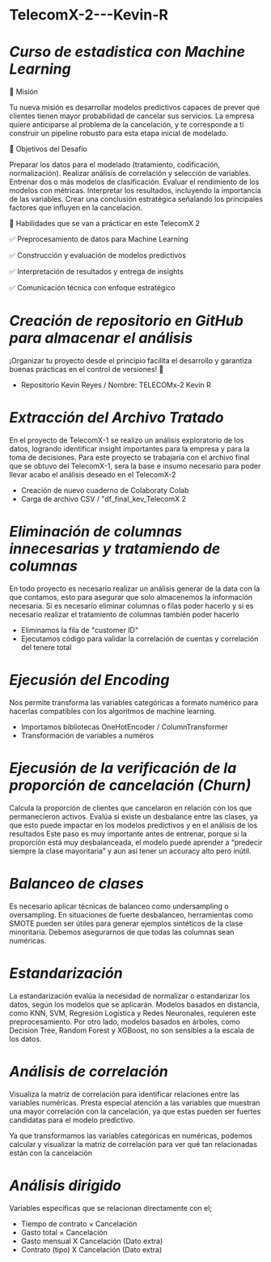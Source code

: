 # TelecomX-2---Kevin-R

# *Curso de estadistica con Machine Learning* #

🎯 Misión

Tu nueva misión es desarrollar modelos predictivos capaces de prever qué clientes tienen mayor probabilidad de cancelar sus servicios.
La empresa quiere anticiparse al problema de la cancelación, y te corresponde a ti construir un pipeline robusto para esta etapa inicial de modelado.


🧠 Objetivos del Desafío

Preparar los datos para el modelado (tratamiento, codificación, normalización).
Realizar análisis de correlación y selección de variables.
Entrenar dos o más modelos de clasificación.
Evaluar el rendimiento de los modelos con métricas.
Interpretar los resultados, incluyendo la importancia de las variables.
Crear una conclusión estratégica señalando los principales factores que influyen en la cancelación.


🧰 Habilidades que se van a prácticar en este TelecomX 2

✅ Preprocesamiento de datos para Machine Learning

✅ Construcción y evaluación de modelos predictivos

✅ Interpretación de resultados y entrega de insights

✅ Comunicación técnica con enfoque estratégico


# *Creación de repositorio en GitHub para almacenar el análisis* #

¡Organizar tu proyecto desde el principio facilita el desarrollo y garantiza buenas prácticas en el control de versiones! 🚀
- Repositorio Kevin Reyes / Nombre: TELECOMx-2 Kevin R

# *Extracción del Archivo Tratado* #

En el proyecto de TelecomX-1 se realizo un análisis exploratorio de los datos, logrando identificar insight importantes para la empresa y para la toma de decisiones. Para este proyecto se trabajaría con el archivo final que se obtuvo del TelecomX-1, sera la base e insumo necesario para poder llevar acabo el análisis deseado en el TelecomX-2

- Creación de nuevo cuaderno de Colaboraty Colab
- Carga de archivo CSV / "df_final_kev_TelecomX 2

# *Eliminación de columnas innecesarias y tratamiendo de columnas* #
En todo proyecto es necesario realizar un análisis generar de la data con la que contamos, esto para asegurar que solo almacenemos la información necesaria. Si es necesario eliminar columnas o filas poder hacerlo y si es necesario realizar el tratamiento de columnas también poder hacerlo

- Eliminamos la fila de "customer ID"
- Ejecutamos código para validar la correlación de cuentas y correlación del tenere total

# *Ejecusión del Encoding* #
Nos permite transforma las variables categóricas a formato numérico para hacerlas compatibles con los algoritmos de machine learning.

- Importamos bibliotecas OneHotEncoder / ColumnTransformer
- Transformación de variables a numéros

# *Ejecusión de la verificación de la proporción de cancelación (Churn)* #
Calcula la proporción de clientes que cancelaron en relación con los que permanecieron activos. Evalúa si existe un desbalance entre las clases, ya que esto puede impactar en los modelos predictivos y en el análisis de los resultados
Este paso es muy importante antes de entrenar, porque si la proporción está muy desbalanceada, el modelo puede aprender a “predecir siempre la clase mayoritaria” y aun así tener un accuracy alto pero inútil.

# *Balanceo de clases* #
Es necesario aplicar técnicas de balanceo como undersampling o oversampling. En situaciones de fuerte desbalanceo, herramientas como SMOTE pueden ser útiles para generar ejemplos sintéticos de la clase minoritaria.
Debemos asegurarnos de que todas las columnas sean numéricas.

# *Estandarización* #
La estandarización evalúa la necesidad de normalizar o estandarizar los datos, según los modelos que se aplicarán. Modelos basados en distancia, como KNN, SVM, Regresión Logística y Redes Neuronales, requieren este preprocesamiento. Por otro lado, modelos basados en árboles, como Decision Tree, Random Forest y XGBoost, no son sensibles a la escala de los datos.

# *Análisis de correlación* #
Visualiza la matriz de correlación para identificar relaciones entre las variables numéricas. Presta especial atención a las variables que muestran una mayor correlación con la cancelación, ya que estas pueden ser fuertes candidatas para el modelo predictivo.

Ya que transformamos las variables categóricas en numéricas, podemos calcular y visualizar la matriz de correlación para ver qué tan relacionadas están con la cancelación

# *Análisis dirigido* #
Variables especificas que se relacionan directamente con el;

- Tiempo de contrato × Cancelación
- Gasto total × Cancelación
- Gasto mensual X Cancelación (Dato extra)
- Contrato (tipo) X Cancelación (Dato extra)


